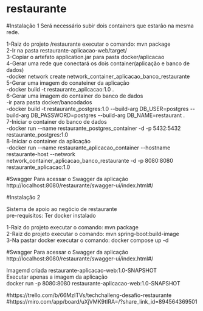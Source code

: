 # restaurante

#Instalação 1
Será necessário subir dois containers que estarão na mesma rede.
<p>
1-Raiz do projeto /restaurante executar o comando: mvn package </br>
2-Ir na pasta restaurante-aplicacao-web/target/ </br>
3-Copiar o artefato application.jar para pasta docker/aplicacao </br>
4-Gerar uma rede que conectará os dois container(aplicação e banco de dados) </br>
-docker network create network_container_aplicacao_banco_restaurante </br>
5-Gerar uma imagem do conateiner da aplicação </br>
-docker build -t restaurante_aplicacao:1.0 . </br>
6-Gerar uma imagem do container do banco de dados </br>
-ir para pasta docker/bancodados </br>
-docker build -t restaurante_postgres:1.0 --build-arg DB_USER=postgres --build-arg DB_PASSWORD=postgres --build-arg DB_NAME=restaurant .</br>
7-Iniciar o container do banco de dados </br>
-docker run --name restaurante_postgres_container -d -p 5432:5432 restaurante_postgres:1.0 </br>
8-Iniciar o container da aplicação </br>
-docker run  --name restaurante_aplicacao_container --hostname restaurante-host --network network_container_aplicacao_banco_restaurante -d -p 8080:8080 restaurante_aplicacao:1.0 </br>
</p>
#Swagger
Para acessar o Swagger da aplicação
http://localhost:8080/restaurante/swagger-ui/index.html#/
</p>

#Instalação 2

<p>
Sistema de apoio ao negócio de restaurante </br>
pre-requisitos: Ter docker instalado </br>

1-Raiz do projeto executar o comando: mvn package </br>
2-Raiz do projeto executar o comando: mvn spring-boot:build-image </br>
3-Na pastar docker executar o comando: docker compose up -d </br>


#Swagger
Para acessar o Swagger da aplicação </br>
http://localhost:8080/restaurante/swagger-ui/index.html#/ </br>

Imagemd criada restaurante-aplicacao-web:1.0-SNAPSHOT </br>
Executar apenas a imagem da aplicação </br>
docker run -p 8080:8080 restaurante-aplicacao-web:1.0-SNAPSHOT </br>
</p>
<p>
#https://trello.com/b/66MzITVs/techchalleng-desafio-restaurante </br>
#https://miro.com/app/board/uXjVMK9tIRA=/?share_link_id=894564369501 </br>
</p>
